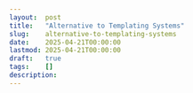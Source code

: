 ```yaml
---
layout:  post
title:   "Alternative to Templating Systems"
slug:    alternative-to-templating-systems
date:    2025-04-21T00:00:00
lastmod: 2025-04-21T00:00:00
draft:   true
tags:    []
description:
---
```

